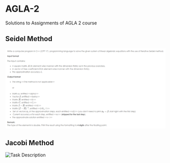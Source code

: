 # AGLA-2
Solutions to Assignments of AGLA 2 course

## Seidel Method

![Task Description](seidel.png)

## Jacobi Method

![Task Description](jacobi.method)
